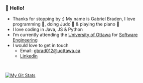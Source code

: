 ### 👋 Hello!
- Thanks for stopping by :) My name is Gabriel Braden, I love programming 👾, doing Judo 🥋 & playing the piano 🎹
- I love coding in Java, JS & Python
- I’m currently attending the [University of Ottawa](https://www2.uottawa.ca/en) for [Software Engineering](https://engineering.uottawa.ca/undergraduate-programs/courses/software-2020)
- I would love to get in touch
    - Email: [gbrad012@uottawa.ca](mailto:gbrad012@uottawa.ca)
    - [Linkedin](https://www.linkedin.com/in/gabe-braden-884227199/)

<br>

[![My Git Stats](https://github-readme-stats.vercel.app/api?username=thepianokid&showicons=true&theme=github_dark&hide_border=true)](https://github.com/anuraghazra/github-readme-stats)
